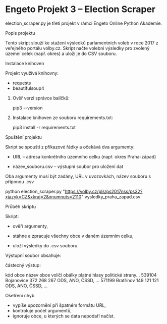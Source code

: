 # Engeto Projekt 3 – Election Scraper
election_scraper.py je třetí projekt v rámci Engeto Online Python Akademie.

Popis projektu

Tento skript slouží ke stažení výsledků parlamentních voleb v roce 2017 z veřejného portálu volby.cz.
Skript načte volební výsledky pro zvolený územní celek (např. okres) a uloží je do CSV souboru.

Instalace knihoven

Projekt využívá knihovny:

- requests
- beautifulsoup4

1. Ověř verzi správce balíčků:

   pip3 --version
   
2. Instalace knihoven ze souboru requirements.txt:

   pip3 install -r requirements.txt

Spuštění projektu

Skript se spouští z příkazové řádky a očekává dva argumenty:

- URL – adresa konkrétního územního celku (např. okres Praha-západ)

- název_souboru.csv – výstupní soubor pro uložení dat

Oba argumenty musí být zadány, URL v uvozovkách, název souboru s příponou .csv

python election_scraper.py "https://volby.cz/pls/ps2017nss/ps32?xjazyk=CZ&xkraj=2&xnumnuts=2110" vysledky_praha_zapad.csv

Průběh skriptu

Skript:

- ověří argumenty,

- stáhne a zpracuje všechny obce v daném územním celku,

- uloží výsledky do .csv souboru.

Výstupní soubor obsahuje:

částecný výstup:

kód obce	název obce	voliči	obálky	platné hlasy	politické strany...
539104	Bojanovice	372	268	267	ODS, ANO, ČSSD, ...
571199	Bratřínov	149	121	121	ODS, ANO, ČSSD, ...

Ošetření chyb

- vypíše upozornění při špatném formátu URL,
- kontroluje počet argumentů,
- ignoruje obce, u kterých se data nepodaří načíst.


